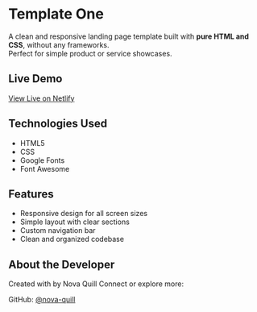 # Template One 

A clean and responsive landing page template built with **pure HTML and CSS**, without any frameworks.  
Perfect for simple product or service showcases.

## Live Demo
 [View Live on Netlify](https://firstlenoproject.netlify.app)  

## Technologies Used
- HTML5
- CSS
- Google Fonts 
- Font Awesome 

## Features
- Responsive design for all screen sizes
- Simple layout with clear sections
- Custom navigation bar
- Clean and organized codebase

## About the Developer
Created with by Nova Quill
Connect or explore more:

GitHub: [@nova-quill](https://github.com/nova-quill)
